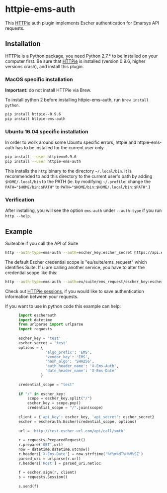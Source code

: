 # httpie-ems-auth

This [HTTPie](http://httpie.org/) auth plugin implements Escher authentication
for Emarsys API requests.

## Installation

HTTPie is a Python package, you need Python 2.7.* to be installed on your computer first.
Be sure that [HTTPie](http://httpie.org/) is installed (version 0.9.6, higher versions crash), 
and install this plugin.

### MacOS specific installation

**Important:** do not install HTTPie via Brew.

To install python 2 before installing httpie-ems-auth, run `brew install python`. 

```bash
pip install httpie--0.9.6
pip install httpie-ems-auth
```

### Ubuntu 16.04 specific installation

In order to work around some Ubuntu specific errors, httpie and httpie-ems-auth has to be installed for the current
user only.

```bash
pip install --user httpie==0.9.6
pip install --user httpie-ems-auth
```

This installs the `http` binary to the directory `~/.local/bin`. It is recommended to add this directory to the current user's
path by adding `$HOME/.local/bin` to the PATH (ie. by modifying `~/.profile`: change the `PATH="$HOME/bin:$PATH"` to
`PATH="$HOME/bin:$HOME/.local/bin:$PATH"`.)

### Verification

After installing, you will see the option `ems-auth` under `--auth-type` if you run `http --help`.


## Example

Suiteable if you call the API of Suite

```bash
http --auth-type=ems-auth --auth=escher_key:escher_secret https://api.emarsys.net/api/v2/internal/12345678/settings
```

The default Escher credential scope is "eu/suite/ems_request" which identifies Suite.
If u are calling another service, you have to alter the credential scope like this:

```bash
http --auth-type=ems-auth --auth=eu/suite/ems_request/escher_key:escher_secret https://api.emarsys.net/api/v2/internal/12345678/settings
```

Check out [HTTPie sessions](https://github.com/jkbrzt/httpie#sessions), if you would like to
save authentication information between your requests.

If you want to use in python code this example can help:

```python
      import escherauth
      import datetime
      from urlparse import urlparse
      import requests
      
      escher_key = 'test'
      escher_secret = 'test'
      options = {
                  'algo_prefix': 'EMS',
                  'vendor_key': 'EMS',
                  'hash_algo': 'SHA256',
                  'auth_header_name': 'X-Ems-Auth',
                  'date_header_name': 'X-Ems-Date'
                }
      
      credential_scope = "test"
      
      if "/" in escher_key:
          scope = escher_key.split("/")
          escher_key = scope.pop()
          credential_scope = "/".join(scope)
      
      client = {'api_key': escher_key, 'api_secret': escher_secret}
      escher = escherauth.Escher(credential_scope, options)
      
      url = 'http://test-escher-url.com/api/call/smth'
      
      r = requests.PreparedRequest()
      r.prepare('GET',url)
      now = datetime.datetime.utcnow()
      r.headers['X-Ems-Date'] = now.strftime('%Y%m%dT%H%M%SZ')
      parsed_uri = urlparse(r.url)
      r.headers['Host'] = parsed_uri.netloc
      
      f = escher.sign(r, client)
      s = requests.Session()
      
      s.send(f)
```
